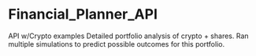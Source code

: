 # Financial_Planner_API
API w/Crypto examples
Detailed portfolio analysis of crypto + shares.
Ran multiple simulations to predict possible outcomes for this portfolio. 